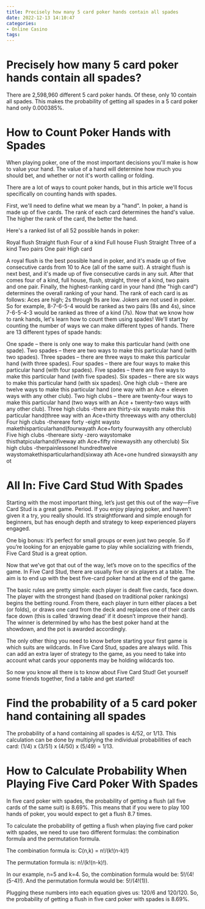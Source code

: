 ```yaml
---
title: Precisely how many 5 card poker hands contain all spades 
date: 2022-12-13 14:10:47
categories:
- Online Casino
tags:
---
```



#  Precisely how many 5 card poker hands contain all spades? 

There are 2,598,960 different 5 card poker hands. Of these, only 10 contain all spades. This makes the probability of getting all spades in a 5 card poker hand only 0.000385%.

#  How to Count Poker Hands with Spades 

When playing poker, one of the most important decisions you'll make is how to value your hand. The value of a hand will determine how much you should bet, and whether or not it's worth calling or folding.

There are a lot of ways to count poker hands, but in this article we'll focus specifically on counting hands with spades.

First, we'll need to define what we mean by a "hand". In poker, a hand is made up of five cards. The rank of each card determines the hand's value. The higher the rank of the card, the better the hand.

Here's a ranked list of all 52 possible hands in poker:

Royal flush 
Straight flush 
Four of a kind 
Full house 
Flush 
 Straight 
Three of a kind 
Two pairs 
One pair 
High card


A royal flush is the best possible hand in poker, and it's made up of five consecutive cards from 10 to Ace (all of the same suit). A straight flush is next best, and it's made up of five consecutive cards in any suit. After that comes four of a kind, full house, flush, straight, three of a kind, two pairs and one pair. Finally, the highest-ranking card in your hand (the "high card") determines the overall ranking of your hand.
The rank of each card is as follows: Aces are high; 2s through 9s are low. Jokers are not used in poker. So for example, 8-7-6-5-4 would be ranked as two pairs (8s and 4s), since 7-6-5-4-3 would be ranked as three of a kind (7s).
Now that we know how to rank hands, let's learn how to count them using spades! We'll start by counting the number of ways we can make different types of hands. There are 13 different types of spade hands:

One spade – there is only one way to make this particular hand (with one spade).  Two spades – there are two ways to make this particular hand (with two spades). Three spades – there are three ways to make this particular hand (with three spades). Four spades – there are four ways to make this particular hand (with four spades). Five spades – there are five ways to make this particular hand (with five spades). Six spades – there are six ways to make this particular hand (with six spades). One high club – there are twelve ways to make this particular hand (one way with an Ace + eleven ways with any other club). Two high clubs – there are twenty-four ways to make this particular hand (two ways with an Ace + twenty-two ways with any other club). Three high clubs -there are thirty-six waysto make this particular hand(three way with an Ace+thirty threeways with any otherclub) Four high clubs -thereare forty -eight waysto makethisparticularhand(fourwayath Ace+forty fourwaysith any otherclub) Five high clubs -thereare sixty -zero waystomake thisthatpicularhand(fiveway ath Ace+fifty ninewaysith any otherclub) Six high clubs -therpainlessonel hundredtwelve waystomakethisparticularhand(sixway ath Ace+one hundred sixwaysith any ot

#  All In: Five Card Stud With Spades 

Starting with the most important thing, let’s just get this out of the way—Five Card Stud is a great game. Period. If you enjoy playing poker, and haven’t given it a try, you really should. It’s straightforward and simple enough for beginners, but has enough depth and strategy to keep experienced players engaged.

One big bonus: it’s perfect for small groups or even just two people. So if you’re looking for an enjoyable game to play while socializing with friends, Five Card Stud is a great option.

Now that we’ve got that out of the way, let’s move on to the specifics of the game. In Five Card Stud, there are usually five or six players at a table. The aim is to end up with the best five-card poker hand at the end of the game. 

The basic rules are pretty simple: each player is dealt five cards, face down. The player with the strongest hand (based on traditional poker rankings) begins the betting round. From there, each player in turn either places a bet (or folds), or draws one card from the deck and replaces one of their cards face down (this is called ‘drawing dead’ if it doesn’t improve their hand). The winner is determined by who has the best poker hand at the showdown, and the pot is awarded accordingly. 

The only other thing you need to know before starting your first game is which suits are wildcards. In Five Card Stud, spades are always wild. This can add an extra layer of strategy to the game, as you need to take into account what cards your opponents may be holding wildcards too. 

So now you know all there is to know about Five Card Stud! Get yourself some friends together, find a table and get started!

#  Find the probability of a 5 card poker hand containing all spades 

The probability of a hand containing all spades is 4/52, or 1/13. This calculation can be done by multiplying the individual probabilities of each card: (1/4) x (3/51) x (4/50) x (5/49) = 1/13.

#  How to Calculate Probability When Playing Five Card Poker With Spades

In five card poker with spades, the probability of getting a flush (all five cards of the same suit) is 8.69%. This means that if you were to play 100 hands of poker, you would expect to get a flush 8.7 times.

To calculate the probability of getting a flush when playing five card poker with spades, we need to use two different formulas: the combination formula and the permutation formula.

The combination formula is: C(n,k) = n!/(k!(n-k)!)

The permutation formula is: n!/(k!(n-k)!).

In our example, n=5 and k=4. So, the combination formula would be: 5!/(4!(5-4)!). And the permutation formula would be: 5!/(4!(1)).

Plugging these numbers into each equation gives us: 120/6 and 120/120. So, the probability of getting a flush in five card poker with spades is 8.69%.